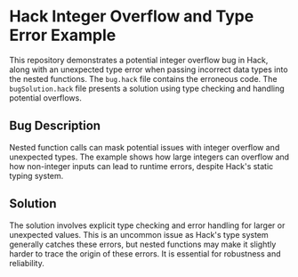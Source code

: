 # Hack Integer Overflow and Type Error Example

This repository demonstrates a potential integer overflow bug in Hack, along with an unexpected type error when passing incorrect data types into the nested functions.  The `bug.hack` file contains the erroneous code. The `bugSolution.hack` file presents a solution using type checking and handling potential overflows.

## Bug Description

Nested function calls can mask potential issues with integer overflow and unexpected types.  The example shows how large integers can overflow and how non-integer inputs can lead to runtime errors, despite Hack's static typing system. 

## Solution

The solution involves explicit type checking and error handling for larger or unexpected values. This is an uncommon issue as Hack's type system generally catches these errors, but nested functions may make it slightly harder to trace the origin of these errors. It is essential for robustness and reliability. 